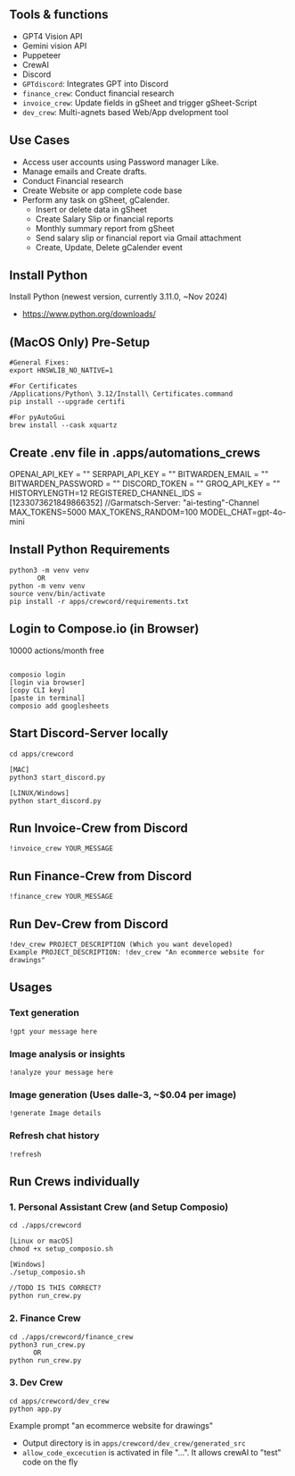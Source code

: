 ## Tools & functions

- GPT4 Vision API
- Gemini vision API
- Puppeteer
- CrewAI
- Discord
- `GPTdiscord`: Integrates GPT into Discord
- `finance_crew`: Conduct financial research
- `invoice_crew`: Update fields in gSheet and trigger gSheet-Script
- `dev_crew`: Multi-agnets based Web/App dvelopment tool

## Use Cases

- Access user accounts using Password manager Like.  
- Manage emails and Create drafts.  
- Conduct Financial research  
- Create Website or app complete code base  
- Perform any task on gSheet, gCalender.  
  - Insert or delete data in gSheet  
  - Create Salary Slip or financial reports
  - Monthly summary report from gSheet   
  - Send salary slip or financial report via Gmail attachment  
  - Create, Update, Delete gCalender event  

## Install Python

Install Python (newest version, currently 3.11.0, ~Nov 2024)

- https://www.python.org/downloads/


## (MacOS Only) Pre-Setup

```shell
#General Fixes:
export HNSWLIB_NO_NATIVE=1

#For Certificates
/Applications/Python\ 3.12/Install\ Certificates.command
pip install --upgrade certifi

#For pyAutoGui
brew install --cask xquartz
```


## Create .env file in .apps/automations_crews
OPENAI_API_KEY = ""
SERPAPI_API_KEY = ""
BITWARDEN_EMAIL = ""
BITWARDEN_PASSWORD = ""
DISCORD_TOKEN = ""
GROQ_API_KEY = ""
HISTORYLENGTH=12
REGISTERED_CHANNEL_IDS = [1233073621849866352] //Garmatsch-Server: "ai-testing"-Channel
MAX_TOKENS=5000
MAX_TOKENS_RANDOM=100
MODEL_CHAT=gpt-4o-mini

## Install Python Requirements

```shell
python3 -m venv venv
       OR
python -m venv venv
source venv/bin/activate
pip install -r apps/crewcord/requirements.txt
```


## Login to Compose.io (in Browser)
10000 actions/month free
```shell

composio login
[login via browser]
[copy CLI key]
[paste in terminal]
composio add googlesheets

```

## Start Discord-Server locally

```shell
cd apps/crewcord

[MAC] 
python3 start_discord.py

[LINUX/Windows]
python start_discord.py

```


## Run Invoice-Crew from Discord

```
!invoice_crew YOUR_MESSAGE
```

## Run Finance-Crew from Discord

```
!finance_crew YOUR_MESSAGE
```

## Run Dev-Crew from Discord 

```
!dev_crew PROJECT_DESCRIPTION (Which you want developed)
Example PROJECT_DESCRIPTION: !dev_crew "An ecommerce website for drawings"

```


## Usages

### Text generation 
```
!gpt your message here
```

### Image analysis or insights
```
!analyze your message here
```

### Image generation (Uses dalle-3, ~$0.04 per image)
```
!generate Image details
```

### Refresh chat history
```
!refresh 
```


## Run Crews individually 
### 1. Personal Assistant Crew (and Setup Composio)
```shell
cd ./apps/crewcord

[Linux or macOS]
chmod +x setup_composio.sh

[Windows]
./setup_composio.sh

//TODO IS THIS CORRECT?
python run_crew.py 
```


### 2. Finance Crew
```shell
cd ./apps/crewcord/finance_crew
python3 run_crew.py
      OR
python run_crew.py

```


### 3. Dev Crew
```shell
cd apps/crewcord/dev_crew
python app.py
```
Example prompt "an ecommerce website for drawings"
- Output directory is in `apps/crewcord/dev_crew/generated_src`
- `allow_code_excecution` is activated in file "...". It allows crewAI to "test" code on the fly
